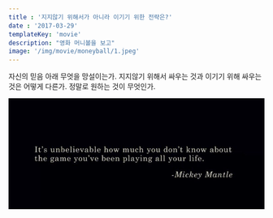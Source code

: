 ```yaml
---
title : '지지않기 위해서가 아니라 이기기 위한 전략은?'
date : '2017-03-29'
templateKey: 'movie'
description: "영화 머니볼을 보고"
image: '/img/movie/moneyball/1.jpeg'
---
```


자신의 믿음 아래 무엇을 망설이는가. 지지않기 위해서 싸우는 것과 이기기 위해 싸우는 것은 어떻게 다른가. 정말로 원하는 것이 무엇인가.

![moneyball](/img/movie/moneyball/1.jpeg "moneyball")
